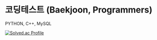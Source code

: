 # 코딩테스트 (Baekjoon, Programmers)

PYTHON, C++, MySQL

[![Solved.ac Profile](http://mazassumnida.wtf/api/v2/generate_badge?boj=dudwn0005)](https://solved.ac/dudwn0005/)

